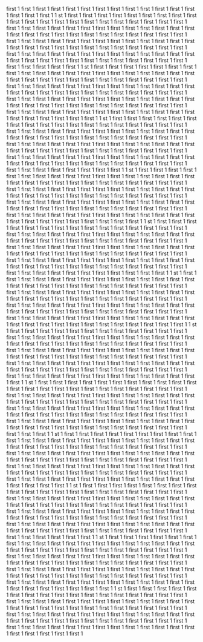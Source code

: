 first 1 first 1 first 1 first 1 first 1 first 1 first 1 first 1 first 1 first 1 first 1 first 1 first 1 first 1 first 1 first 1  1 st 1 first 1 first 1 first 1 first 1 first 1 first 1 first 1 first 1 first 1 first 1 first 1 first 1 first 1 first 1 first 1 first 1 first 1 first 1 first 1 first 1 first 1 first 1 first 1 first 1 first 1 first 1 first 1 first 1 first 1 first 1 first 1 first 1 first 1 first 1 first 1 first 1 first 1 first 1 first 1 first 1 first 1 first 1 first 1 first 1 first 1 first 1 first 1 first 1 first 1 first 1 first 1 first 1 first 1 first 1 first 1 first 1 first 1 first 1 first 1 first 1 first 1 first 1 first 1 first 1 first 1 first 1 first 1 first 1 first 1 first 1 first 1 first 1 first 1 first 1 first 1 first 1 first 1 first 1 first 1 first 1 first 1 first 1 first 1 first 1 first 1 first 1 first 1 first 1 first 1 first 1 first 1 first 1 first 1 first 1 first 1 first 1 first 1 first 1 first 1 first 1 first 1  1 st 1 first 1 first 1 first 1 first 1 first 1 first 1 first 1 first 1 first 1 first 1 first 1 first 1 first 1 first 1 first 1 first 1 first 1 first 1 first 1 first 1 first 1 first 1 first 1 first 1 first 1 first 1 first 1 first 1 first 1 first 1 first 1 first 1 first 1 first 1 first 1 first 1 first 1 first 1 first 1 first 1 first 1 first 1 first 1 first 1 first 1 first 1 first 1 first 1 first 1 first 1 first 1 first 1 first 1 first 1 first 1 first 1 first 1 first 1 first 1 first 1 first 1 first 1 first 1 first 1 first 1 first 1 first 1 first 1 first 1 first 1 first 1 first 1 first 1 first 1 first 1 first 1 first 1 first 1 first 1 first 1 first 1 first 1 first 1 first 1 first 1 first 1 first 1 first 1 first 1 first 1 first 1 first 1 first 1 first 1 first 1 first 1 first 1 first 1 first 1 first 1 first 1  1 st 1 first 1 first 1 first 1 first 1 first 1 first 1 first 1 first 1 first 1 first 1 first 1 first 1 first 1 first 1 first 1 first 1 first 1 first 1 first 1 first 1 first 1 first 1 first 1 first 1 first 1 first 1 first 1 first 1 first 1 first 1 first 1 first 1 first 1 first 1 first 1 first 1 first 1 first 1 first 1 first 1 first 1 first 1 first 1 first 1 first 1 first 1 first 1 first 1 first 1 first 1 first 1 first 1 first 1 first 1 first 1 first 1 first 1 first 1 first 1 first 1 first 1 first 1 first 1 first 1 first 1 first 1 first 1 first 1 first 1 first 1 first 1 first 1 first 1 first 1 first 1 first 1 first 1 first 1 first 1 first 1 first 1 first 1 first 1 first 1 first 1 first 1 first 1 first 1 first 1 first 1 first 1 first 1 first 1 first 1 first 1 first 1 first 1 first 1 first 1 first 1 first 1  1 st 1 first 1 first 1 first 1 first 1 first 1 first 1 first 1 first 1 first 1 first 1 first 1 first 1 first 1 first 1 first 1 first 1 first 1 first 1 first 1 first 1 first 1 first 1 first 1 first 1 first 1 first 1 first 1 first 1 first 1 first 1 first 1 first 1 first 1 first 1 first 1 first 1 first 1 first 1 first 1 first 1 first 1 first 1 first 1 first 1 first 1 first 1 first 1 first 1 first 1 first 1 first 1 first 1 first 1 first 1 first 1 first 1 first 1 first 1 first 1 first 1 first 1 first 1 first 1 first 1 first 1 first 1 first 1 first 1 first 1 first 1 first 1 first 1 first 1 first 1 first 1 first 1 first 1 first 1 first 1 first 1 first 1 first 1 first 1 first 1 first 1 first 1 first 1 first 1 first 1 first 1 first 1 first 1 first 1 first 1 first 1 first 1 first 1 first 1 first 1 first 1 first 1  1 st 1 first 1 first 1 first 1 first 1 first 1 first 1 first 1 first 1 first 1 first 1 first 1 first 1 first 1 first 1 first 1 first 1 first 1 first 1 first 1 first 1 first 1 first 1 first 1 first 1 first 1 first 1 first 1 first 1 first 1 first 1 first 1 first 1 first 1 first 1 first 1 first 1 first 1 first 1 first 1 first 1 first 1 first 1 first 1 first 1 first 1 first 1 first 1 first 1 first 1 first 1 first 1 first 1 first 1 first 1 first 1 first 1 first 1 first 1 first 1 first 1 first 1 first 1 first 1 first 1 first 1 first 1 first 1 first 1 first 1 first 1 first 1 first 1 first 1 first 1 first 1 first 1 first 1 first 1 first 1 first 1 first 1 first 1 first 1 first 1 first 1 first 1 first 1 first 1 first 1 first 1 first 1 first 1 first 1 first 1 first 1 first 1 first 1 first 1 first 1 first 1 first 1  1 st 1 first 1 first 1 first 1 first 1 first 1 first 1 first 1 first 1 first 1 first 1 first 1 first 1 first 1 first 1 first 1 first 1 first 1 first 1 first 1 first 1 first 1 first 1 first 1 first 1 first 1 first 1 first 1 first 1 first 1 first 1 first 1 first 1 first 1 first 1 first 1 first 1 first 1 first 1 first 1 first 1 first 1 first 1 first 1 first 1 first 1 first 1 first 1 first 1 first 1 first 1 first 1 first 1 first 1 first 1 first 1 first 1 first 1 first 1 first 1 first 1 first 1 first 1 first 1 first 1 first 1 first 1 first 1 first 1 first 1 first 1 first 1 first 1 first 1 first 1 first 1 first 1 first 1 first 1 first 1 first 1 first 1 first 1 first 1 first 1 first 1 first 1 first 1 first 1 first 1 first 1 first 1 first 1 first 1 first 1 first 1 first 1 first 1 first 1 first 1 first 1 first 1  1 st 1 first 1 first 1 first 1 first 1 first 1 first 1 first 1 first 1 first 1 first 1 first 1 first 1 first 1 first 1 first 1 first 1 first 1 first 1 first 1 first 1 first 1 first 1 first 1 first 1 first 1 first 1 first 1 first 1 first 1 first 1 first 1 first 1 first 1 first 1 first 1 first 1 first 1 first 1 first 1 first 1 first 1 first 1 first 1 first 1 first 1 first 1 first 1 first 1 first 1 first 1 first 1 first 1 first 1 first 1 first 1 first 1 first 1 first 1 first 1 first 1 first 1 first 1 first 1 first 1 first 1 first 1 first 1 first 1 first 1 first 1 first 1 first 1 first 1 first 1 first 1 first 1 first 1 first 1 first 1 first 1 first 1 first 1 first 1 first 1 first 1 first 1 first 1 first 1 first 1 first 1 first 1 first 1 first 1 first 1 first 1 first 1 first 1 first 1 first 1 first 1 first 1  1 st 1 first 1 first 1 first 1 first 1 first 1 first 1 first 1 first 1 first 1 first 1 first 1 first 1 first 1 first 1 first 1 first 1 first 1 first 1 first 1 first 1 first 1 first 1 first 1 first 1 first 1 first 1 first 1 first 1 first 1 first 1 first 1 first 1 first 1 first 1 first 1 first 1 first 1 first 1 first 1 first 1 first 1 first 1 first 1 first 1 first 1 first 1 first 1 first 1 first 1 first 1 first 1 first 1 first 1 first 1 first 1 first 1 first 1 first 1 first 1 first 1 first 1 first 1 first 1 first 1 first 1 first 1 first 1 first 1 first 1 first 1 first 1 first 1 first 1 first 1 first 1 first 1 first 1 first 1 first 1 first 1 first 1 first 1 first 1 first 1 first 1 first 1 first 1 first 1 first 1 first 1 first 1 first 1 first 1 first 1 first 1 first 1 first 1 first 1 first 1 first 1 first 1  1 st 1 first 1 first 1 first 1 first 1 first 1 first 1 first 1 first 1 first 1 first 1 first 1 first 1 first 1 first 1 first 1 first 1 first 1 first 1 first 1 first 1 first 1 first 1 first 1 first 1 first 1 first 1 first 1 first 1 first 1 first 1 first 1 first 1 first 1 first 1 first 1 first 1 first 1 first 1 first 1 first 1 first 1 first 1 first 1 first 1 first 1 first 1 first 1 first 1 first 1 first 1 first 1 first 1 first 1 first 1 first 1 first 1 first 1 first 1 first 1 first 1 first 1 first 1 first 1 first 1 first 1 first 1 first 1 first 1 first 1 first 1 first 1 first 1 first 1 first 1 first 1 first 1 first 1 first 1 first 1 first 1 first 1 first 1 first 1 first 1 first 1 first 1 first 1 first 1 first 1 first 1 first 1 first 1 first 1 first 1 first 1 first 1 first 1 first 1 first 1 first 1 first 1  1 st 1 first 1 first 1 first 1 first 1 first 1 first 1 first 1 first 1 first 1 first 1 first 1 first 1 first 1 first 1 first 1 first 1 first 1 first 1 first 1 first 1 first 1 first 1 first 1 first 1 first 1 first 1 first 1 first 1 first 1 first 1 first 1 first 1 first 1 first 1 first 1 first 1 first 1 first 1 first 1 first 1 first 1 first 1 first 1 first 1 first 1 first 1 first 1 first 1 first 1 first 1 first 1 first 1 first 1 first 1 first 1 first 1 first 1 first 1 first 1 first 1 first 1 first 1 first 1 first 1 first 1 first 1 first 1 first 1 first 1 first 1 first 1 first 1 first 1 first 1 first 1 first 1 first 1 first 1 first 1 first 1 first 1 first 1 first 1 first 1 first 1 first 1 first 1 first 1 first 1 first 1 first 1 first 1 first 1 first 1 first 1 first 1 first 1 first 1 first 1 first 1 first 1  1 st 1 first 1 first 1 first 1 first 1 first 1 first 1 first 1 first 1 first 1 first 1 first 1 first 1 first 1 first 1 first 1 first 1 first 1 first 1 first 1 first 1 first 1 first 1 first 1 first 1 first 1 first 1 first 1 first 1 first 1 first 1 first 1 first 1 first 1 first 1 first 1 first 1 first 1 first 1 first 1 first 1 first 1 first 1 first 1 first 1 first 1 first 1 first 1 first 1 first 1 first 1 first 1 first 1 first 1 first 1 first 1 first 1 first 1 first 1 first 1 first 1 first 1 first 1 first 1 first 1 first 1 first 1 first 1 first 1 first 1 first 1 first 1 first 1 first 1 first 1 first 1 first 1 first 1 first 1 first 1 first 1 first 1 first 1 first 1 first 1 first 1 first 1 first 1 first 1 first 1 first 1 first 1 first 1 first 1 first 1 first 1 first 1 first 1 first 1 first 1 first 1 first 1  1 st 1 first 1 first 1 first 1 first 1 first 1 first 1 first 1 first 1 first 1 first 1 first 1 first 1 first 1 first 1 first 1 first 1 first 1 first 1 first 1 first 1 first 1 first 1 first 1 first 1 first 1 first 1 first 1 first 1 first 1 first 1 first 1 first 1 first 1 first 1 first 1 first 1 first 1 first 1 first 1 first 1 first 1 first 1 first 1 first 1 first 1 first 1 first 1 first 1 first 1 first 1 first 1 first 1 first 1 first 1 first 1 first 1 first 1 first 1 first 1 first 1 first 1 first 1 first 1 first 1 first 1 first 1 first 1 first 1 first 1 first 1 first 1 first 1 first 1 first 1 first 1 first 1 first 1 first 1 first 1 first 1 first 1 first 1 first 1 first 1 first 1 
